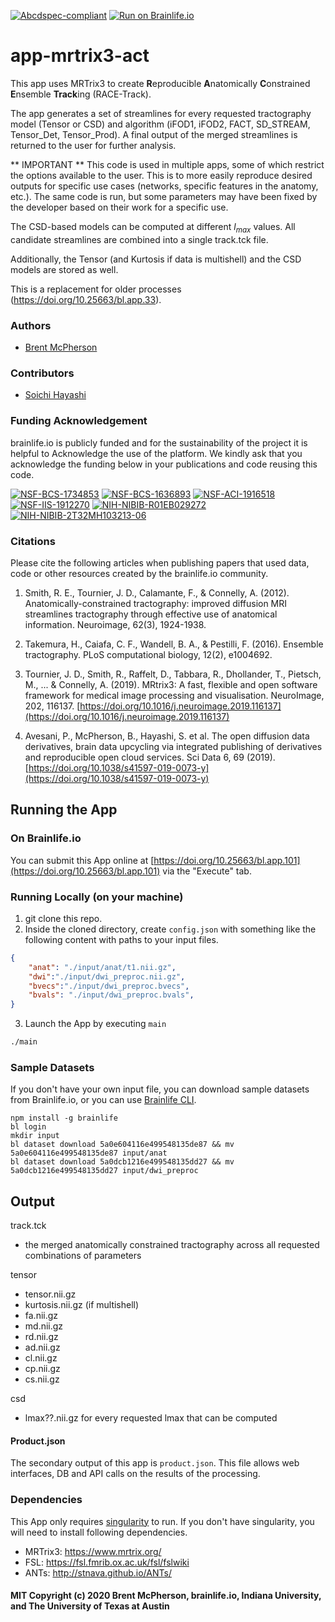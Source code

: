 [![Abcdspec-compliant](https://img.shields.io/badge/ABCD_Spec-v1.1-green.svg)](https://github.com/brain-life/abcd-spec)
[![Run on Brainlife.io](https://img.shields.io/badge/Brainlife-bl.app.101-blue.svg)](https://doi.org/10.25663/bl.app.101)

# app-mrtrix3-act

This app uses MRTrix3 to create **R**eproducible **A**natomically **C**onstrained **E**nsemble **Track**ing (RACE-Track).

The app generates a set of streamlines for every requested tractography model (Tensor or CSD) and algorithm (iFOD1, iFOD2, FACT, SD_STREAM, Tensor_Det, Tensor_Prod). A final output of the merged streamlines is returned to the user for further analysis.

** IMPORTANT **
This code is used in multiple apps, some of which restrict the options available to the user. This is to more easily reproduce desired outputs for specific use cases (networks, specific features in the anatomy, etc.). The same code is run, but some parameters may have been fixed by the developer based on their work for a specific use. 

The CSD-based models can be computed at different $l_{max}$ values. All candidate streamlines are combined into a single track.tck file.

Additionally, the Tensor (and Kurtosis if data is multishell) and the CSD models are stored as well.

This is a replacement for older processes (https://doi.org/10.25663/bl.app.33).

### Authors
- [Brent McPherson](bcmcpher@iu.edu)

### Contributors
- [Soichi Hayashi](hayashis@iu.edu)

### Funding Acknowledgement
brainlife.io is publicly funded and for the sustainability of the project it is helpful to Acknowledge the use of the platform. We kindly ask that you acknowledge the funding below in your publications and code reusing this code.

[![NSF-BCS-1734853](https://img.shields.io/badge/NSF_BCS-1734853-blue.svg)](https://nsf.gov/awardsearch/showAward?AWD_ID=1734853)
[![NSF-BCS-1636893](https://img.shields.io/badge/NSF_BCS-1636893-blue.svg)](https://nsf.gov/awardsearch/showAward?AWD_ID=1636893)
[![NSF-ACI-1916518](https://img.shields.io/badge/NSF_ACI-1916518-blue.svg)](https://nsf.gov/awardsearch/showAward?AWD_ID=1916518)
[![NSF-IIS-1912270](https://img.shields.io/badge/NSF_IIS-1912270-blue.svg)](https://nsf.gov/awardsearch/showAward?AWD_ID=1912270)
[![NIH-NIBIB-R01EB029272](https://img.shields.io/badge/NIH_NIBIB-R01EB029272-green.svg)](https://grantome.com/grant/NIH/R01-EB029272-01)
[![NIH-NIBIB-2T32MH103213-06](https://img.shields.io/badge/NIH_NIBIB-2T32MH103213-06-green.svg)](https://grantome.com/grant/NIH/T32-MH103213-06)

### Citations
Please cite the following articles when publishing papers that used data, code or other resources created by the brainlife.io community.

1. Smith, R. E., Tournier, J. D., Calamante, F., & Connelly, A. (2012). Anatomically-constrained tractography: improved diffusion MRI streamlines tractography through effective use of anatomical information. Neuroimage, 62(3), 1924-1938.

2. Takemura, H., Caiafa, C. F., Wandell, B. A., & Pestilli, F. (2016). Ensemble tractography. PLoS computational biology, 12(2), e1004692.

3. Tournier, J. D., Smith, R., Raffelt, D., Tabbara, R., Dhollander, T., Pietsch, M., ... & Connelly, A. (2019). MRtrix3: A fast, flexible and open software framework for medical image processing and visualisation. NeuroImage, 202, 116137. [https://doi.org/10.1016/j.neuroimage.2019.116137](https://doi.org/10.1016/j.neuroimage.2019.116137)

4. Avesani, P., McPherson, B., Hayashi, S. et al. The open diffusion data derivatives, brain data upcycling via integrated publishing of derivatives and reproducible open cloud services. Sci Data 6, 69 (2019). [https://doi.org/10.1038/s41597-019-0073-y](https://doi.org/10.1038/s41597-019-0073-y)

## Running the App 

### On Brainlife.io

You can submit this App online at [https://doi.org/10.25663/bl.app.101](https://doi.org/10.25663/bl.app.101) via the "Execute" tab.

### Running Locally (on your machine)

1. git clone this repo.
2. Inside the cloned directory, create `config.json` with something like the following content with paths to your input files.

```json
{
    "anat": "./input/anat/t1.nii.gz",
    "dwi":"./input/dwi_preproc.nii.gz",
    "bvecs":"./input/dwi_preproc.bvecs",
    "bvals": "./input/dwi_preproc.bvals",
}
```

3. Launch the App by executing `main`

```bash
./main
```

### Sample Datasets

If you don't have your own input file, you can download sample datasets from Brainlife.io, or you can use [Brainlife CLI](https://github.com/brain-life/cli).

```
npm install -g brainlife
bl login
mkdir input
bl dataset download 5a0e604116e499548135de87 && mv 5a0e604116e499548135de87 input/anat
bl dataset download 5a0dcb1216e499548135dd27 && mv 5a0dcb1216e499548135dd27 input/dwi_preproc
```

## Output

track.tck
- the merged anatomically constrained tractography across all requested combinations of parameters

tensor
- tensor.nii.gz
- kurtosis.nii.gz (if multishell)
- fa.nii.gz
- md.nii.gz
- rd.nii.gz
- ad.nii.gz
- cl.nii.gz
- cp.nii.gz
- cs.nii.gz

csd
- lmax??.nii.gz for every requested lmax that can be computed

#### Product.json

The secondary output of this app is `product.json`. This file allows web interfaces, DB and API calls on the results of the processing. 

### Dependencies

This App only requires [singularity](https://www.sylabs.io/singularity/) to run. If you don't have singularity, you will need to install following dependencies.  

  - MRTrix3: https://www.mrtrix.org/
  - FSL: https://fsl.fmrib.ox.ac.uk/fsl/fslwiki
  - ANTs: http://stnava.github.io/ANTs/

#### MIT Copyright (c) 2020 Brent McPherson, brainlife.io, Indiana University, and The University of Texas at Austin 
